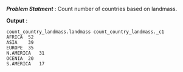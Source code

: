 ***Problem Statment*** : Count number of countries based on landmass.

**Output** :
```
count_country_landmass.landmass	count_country_landmass._c1
AFRICA	52
ASIA	39
EUROPE	35
N.AMERICA	31
OCENIA	20
S.AMERICA	17
```
